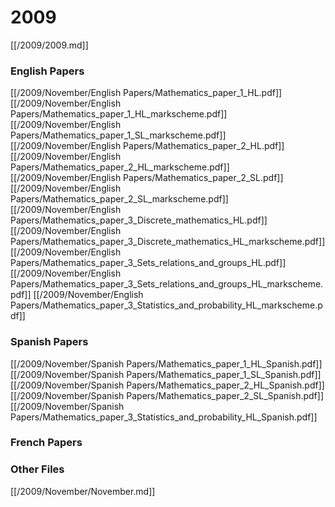 # 2009

[[/2009/2009.md]]

### English Papers
[[/2009/November/English Papers/Mathematics_paper_1_HL.pdf]]
[[/2009/November/English Papers/Mathematics_paper_1_HL_markscheme.pdf]]
[[/2009/November/English Papers/Mathematics_paper_1_SL_markscheme.pdf]]
[[/2009/November/English Papers/Mathematics_paper_2_HL.pdf]]
[[/2009/November/English Papers/Mathematics_paper_2_HL_markscheme.pdf]]
[[/2009/November/English Papers/Mathematics_paper_2_SL.pdf]]
[[/2009/November/English Papers/Mathematics_paper_2_SL_markscheme.pdf]]
[[/2009/November/English Papers/Mathematics_paper_3_Discrete_mathematics_HL.pdf]]
[[/2009/November/English Papers/Mathematics_paper_3_Discrete_mathematics_HL_markscheme.pdf]]
[[/2009/November/English Papers/Mathematics_paper_3_Sets_relations_and_groups_HL.pdf]]
[[/2009/November/English Papers/Mathematics_paper_3_Sets_relations_and_groups_HL_markscheme.pdf]]
[[/2009/November/English Papers/Mathematics_paper_3_Statistics_and_probability_HL_markscheme.pdf]]
### Spanish Papers
[[/2009/November/Spanish Papers/Mathematics_paper_1_HL_Spanish.pdf]]
[[/2009/November/Spanish Papers/Mathematics_paper_1_SL_Spanish.pdf]]
[[/2009/November/Spanish Papers/Mathematics_paper_2_HL_Spanish.pdf]]
[[/2009/November/Spanish Papers/Mathematics_paper_2_SL_Spanish.pdf]]
[[/2009/November/Spanish Papers/Mathematics_paper_3_Statistics_and_probability_HL_Spanish.pdf]]
### French Papers

### Other Files
[[/2009/November/November.md]]

